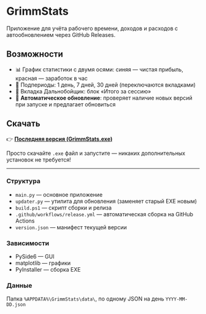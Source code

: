 # GrimmStats

Приложение для учёта рабочего времени, доходов и расходов с автообновлением через GitHub Releases.

## Возможности
- 📊 График статистики с двумя осями: синяя — чистая прибыль, красная — заработок в час
- 📅 Подпериоды: 1 день, 7 дней, 30 дней (переключаются вкладками)
- 🚚 Вкладка Дальнобойщик: блок «Итого за сессию»
- 🔄 **Автоматическое обновление**: проверяет наличие новых версий при запуске и предлагает обновиться

## Скачать
👉 **[Последняя версия (GrimmStats.exe)](https://github.com/vova-musin/grimm_stats/releases/latest)**

Просто скачайте `.exe` файл и запустите — никаких дополнительных установок не требуется!

---

### Структура
- `main.py` — основное приложение
- `updater.py` — утилита для обновления (заменяет старый EXE новым)
- `build.ps1` — скрипт сборки и релиза
- `.github/workflows/release.yml` — автоматическая сборка на GitHub Actions
- `version.json` — манифест текущей версии

### Зависимости
- PySide6 — GUI
- matplotlib — графики
- PyInstaller — сборка EXE

### Данные
Папка `%APPDATA%\GrimmStats\data\`, по одному JSON на день `YYYY-MM-DD.json`
